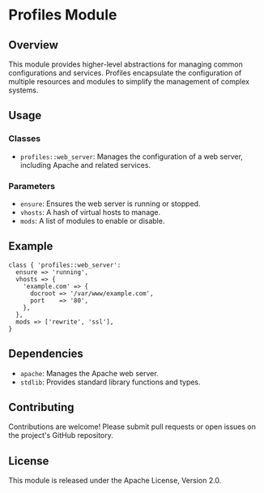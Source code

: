 # Profiles Module

## Overview

This module provides higher-level abstractions for managing common configurations and services. Profiles encapsulate the configuration of multiple resources and modules to simplify the management of complex systems.

## Usage

### Classes

- `profiles::web_server`: Manages the configuration of a web server, including Apache and related services.

### Parameters

- `ensure`: Ensures the web server is running or stopped.
- `vhosts`: A hash of virtual hosts to manage.
- `mods`: A list of modules to enable or disable.

## Example

```puppet
class { 'profiles::web_server':
  ensure => 'running',
  vhosts => {
    'example.com' => {
      docroot => '/var/www/example.com',
      port    => '80',
    },
  },
  mods => ['rewrite', 'ssl'],
}
```

## Dependencies

- `apache`: Manages the Apache web server.
- `stdlib`: Provides standard library functions and types.

## Contributing

Contributions are welcome! Please submit pull requests or open issues on the project's GitHub repository.

## License

This module is released under the Apache License, Version 2.0.
